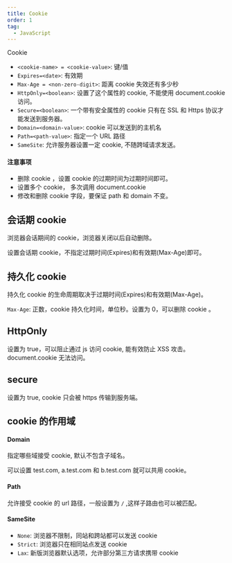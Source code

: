 ```yaml
---
title: Cookie
order: 1
tag:
  - JavaScript
---
```


Cookie

- `<cookie-name> = <cookie-value>`: 键/值
- `Expires=<date>`: 有效期
- `Max-Age = <non-zero-digit>`: 距离 cookie 失效还有多少秒
- `HttpOnly=<boolean>`: 设置了这个属性的 cookie, 不能使用 document.cookie 访问。
- `Secure=<boolean>`: 一个带有安全属性的 cookie 只有在 SSL 和 Https 协议才能发送到服务器。
- `Domain=<domain-value>`: cookie 可以发送到的主机名
- `Path=<path-value>`: 指定一个 URL 路径
- `SameSite`: 允许服务器设置一定 cookie, 不随跨域请求发送。

#### 注意事项

- 删除 cookie ，设置 cookie 的过期时间为过期时间即可。
- 设置多个 cookie， 多次调用 document.cookie
- 修改和删除 cookie 字段，要保证 path 和 domain 不变。

## 会话期 cookie

浏览器会话期间的 cookie，浏览器关闭以后自动删除。

设置会话期 cookie，不指定过期时间(Expires)和有效期(Max-Age)即可。

## 持久化 cookie

持久化 cookie 的生命周期取决于过期时间(Expires)和有效期(Max-Age)。

`Max-Age`: 正数，cookie 持久化时间，单位秒。设置为 0，可以删除 cookie 。

## HttpOnly

设置为 true，可以阻止通过 js 访问 cookie, 能有效防止 XSS 攻击。document.cookie 无法访问。

## secure

设置为 true, cookie 只会被 https 传输到服务端。

## cookie 的作用域

#### Domain

指定哪些域接受 cookie, 默认不包含子域名。

可以设置 test.com, a.test.com 和 b.test.com 就可以共用 cookie。

#### Path

允许接受 cookie 的 url 路径，一般设置为 `/` ,这样子路由也可以被匹配。

#### SameSite

- `None`: 浏览器不限制，同站和跨站都可以发送 cookie
- `Strict`: 浏览器只在相同站点发送 cookie
- `Lax`: 新版浏览器默认选项，允许部分第三方请求携带 cookie
